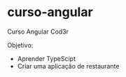 # curso-angular
Curso Angular Cod3r

Objetivo:

* Aprender TypeScipt
* Criar uma aplicação de restaurante
